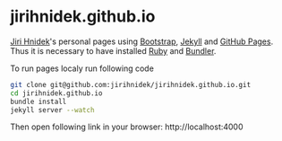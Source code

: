 jirihnidek.github.io
====================

[Jiri Hnidek](http://jirihnidek.github.io)'s personal pages using [Bootstrap](http://getbootstrap.com/), [Jekyll](http://jekyllrb.com/) and [GitHub Pages](https://pages.github.com/). Thus it is necessary to have installed [Ruby](https://www.ruby-lang.org/en/) and [Bundler](http://bundler.io/).

To run pages localy run following code

```bash
git clone git@github.com:jirihnidek/jirihnidek.github.io.git
cd jirihnidek.github.io
bundle install
jekyll server --watch
```

Then open following link in your browser: http://localhost:4000

